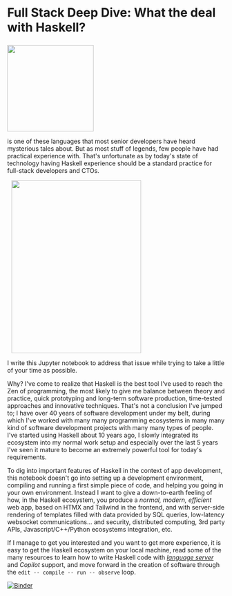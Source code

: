 <div>
<h1>
Full Stack Deep Dive: What the deal with Haskell?    
</h1>
</div>

<div class="content flex py-2">
<div>
<div class="float-left rounded pt-4" style="padding: 5px 10px 0px 0px;"><img class="rounded" src="https://www.haskell.org/img/haskell-logo.svg" width="200"></div>
<p>is one of these languages that most senior developers have heard mysterious tales about. But as most stuff of legends, few people have had practical experience with. That's unfortunate as by today's state of technology having Haskell experience should be a standard practice for full-stack developers and CTOs.
</p>
<div class="float-right rounded"><img class="rounded-full shadow-md shadow-gray-700" style="margin: 0px 10px 0px 10px;" src="xstatic/img/lib_1.png" width="300" height="400"></div>
<div><p>I write this Jupyter notebook to address that issue while trying to take a little of your time as possible.</p>
<p>Why? I've come to realize that Haskell is the best tool I've used to reach the Zen of programming, the most likely to give me balance between theory and practice, quick prototyping and long-term software production, time-tested approaches and innovative techniques. That's not a conclusion I've jumped to; I have over 40 years of software development under my belt, during which I've worked with many many programming ecosystems in many many kind of software development projects with many many types of people. I've started using Haskell about 10 years ago, I slowly integrated its ecosystem into my normal work setup and especially over the last 5 years I've seen it mature to become an extremely powerful tool for today's requirements.
</p>
<p>To dig into important features of Haskell in the context of app development, this notebook doesn't go into setting up a development environment, compiling and running a first simple piece of code, and helping you going in your own environment. Instead I want to give a down-to-earth feeling of how, in the Haskell ecosystem, you produce a <em>normal, modern, efficient</em> web app, based on HTMX and Tailwind in the frontend, and with server-side rendering of templates filled with data provided by SQL queries, low-latency websocket communications... and security, distributed computing, 3rd party APIs, Javascript/C++/Python ecosystems integration, etc.
</p>
<p>If I manage to get you interested and you want to get more experience, it is easy to get the Haskell ecosystem on your local machine, read some of the many resources to learn how to write Haskell code with <a href="https://github.com/haskell/haskell-language-server"><i>language server</i></a> and <i>Copilot</i> support, and move forward in the creation of software through the <code>edit -- compile -- run -- observe</code> loop.
</p>
</div>
</div>
</div>

[![Binder](https://mybinder.org/badge_logo.svg)](https://mybinder.org/v2/gh/hugodro/fudd-jhaskell/HEAD?urlpath=lab/tree/notebooks/PracticalHaskell.ipynb)
